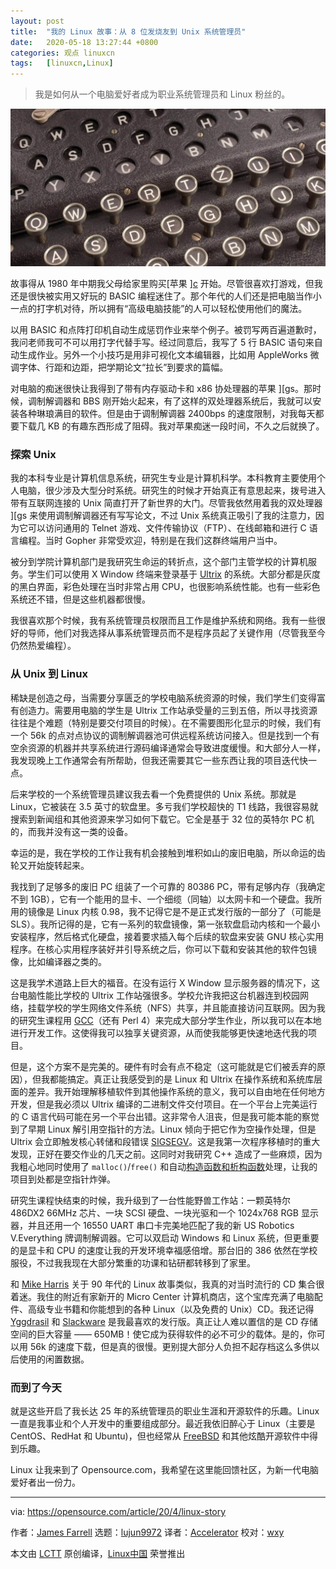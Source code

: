 ```yaml
---
layout: post
title:	"我的 Linux 故事：从 8 位发烧友到 Unix 系统管理员"
date:	2020-05-18 13:27:44 +0800 
categories:	观点 linuxcn 
tags:	[linuxcn,Linux]
---
```




> 
> 我是如何从一个电脑爱好者成为职业系统管理员和 Linux 粉丝的。
> 
> 
> 


![](/Asserts/Images/album/202005/18/132731pnnzy7t5tz7hvc6z.jpg)


故事得从 1980 年中期我父母给家里购买[苹果 ][c](https://en.wikipedia.org/wiki/Apple_IIc) 开始。尽管很喜欢打游戏，但我还是很快被实用又好玩的 BASIC 编程迷住了。那个年代的人们还是把电脑当作小一点的打字机对待，所以拥有“高级电脑技能”的人可以轻松使用他们的魔法。


以用 BASIC 和点阵打印机自动生成惩罚作业来举个例子。被罚写两百遍道歉时，我问老师我可不可以用打字代替手写。经过同意后，我写了 5 行 BASIC 语句来自动生成作业。另外一个小技巧是用非可视化文本编辑器，比如用 AppleWorks 微调字体、行距和边距，把学期论文“拉长”到要求的篇幅。


对电脑的痴迷很快让我得到了带有内存驱动卡和 x86 协处理器的苹果 ][gs。那时候，调制解调器和 BBS 刚开始火起来，有了这样的双处理器系统后，我就可以安装各种琳琅满目的软件。但是由于调制解调器 2400bps 的速度限制，对我每天都要下载几 KB 的有趣东西形成了阻碍。我对苹果痴迷一段时间，不久之后就换了。


### 探索 Unix


我的本科专业是计算机信息系统，研究生专业是计算机科学。本科教育主要使用个人电脑，很少涉及大型分时系统。研究生的时候才开始真正有意思起来，拨号进入带有互联网连接的 Unix 简直打开了新世界的大门。尽管我依然用着我的双处理器 ][gs 来使用调制解调器还有写写论文，不过 Unix 系统真正吸引了我的注意力，因为它可以访问通用的 Telnet 游戏、文件传输协议（FTP）、在线邮箱和进行 C 语言编程。当时 Gopher 非常受欢迎，特别是在我们这群终端用户当中。


被分到学院计算机部门是我研究生命运的转折点，这个部门主管学校的计算机服务。学生们可以使用 X Window 终端来登录基于 [Ultrix](https://en.wikipedia.org/wiki/Ultrix) 的系统。大部分都是灰度的黑白界面，彩色处理在当时非常占用 CPU，也很影响系统性能。也有一些彩色系统还不错，但是这些机器都很慢。


我很喜欢那个时候，我有系统管理员权限而且工作是维护系统和网络。我有一些很好的导师，他们对我选择从事系统管理员而不是程序员起了关键作用（尽管我至今仍然热爱编程）。


### 从 Unix 到 Linux


稀缺是创造之母，当需要分享匮乏的学校电脑系统资源的时候，我们学生们变得富有创造力。需要用电脑的学生是 Ultrix 工作站承受量的三到五倍，所以寻找资源往往是个难题（特别是要交付项目的时候）。在不需要图形化显示的时候，我们有一个 56k 的点对点协议的调制解调器池可供远程系统访问接入。但是找到一个有空余资源的机器并共享系统进行源码编译通常会导致进度缓慢。和大部分人一样，我发现晚上工作通常会有所帮助，但我还需要其它一些东西让我的项目迭代快一点。


后来学校的一个系统管理员建议我去看一个免费提供的 Unix 系统。那就是 Linux，它被装在 3.5 英寸的软盘里。多亏我们学校超快的 T1 线路，我很容易就搜索到新闻组和其他资源来学习如何下载它。它全是基于 32 位的英特尔 PC 机的，而我并没有这一类的设备。


幸运的是，我在学校的工作让我有机会接触到堆积如山的废旧电脑，所以命运的齿轮又开始旋转起来。


我找到了足够多的废旧 PC 组装了一个可靠的 80386 PC，带有足够内存（我确定不到 1GB），它有一个能用的显卡、一个细缆（同轴）以太网卡和一个硬盘。我所用的镜像是 Linux 内核 0.98，我不记得它是不是正式发行版的一部分了（可能是 SLS）。我所记得的是，它有一系列的软盘镜像，第一张软盘启动内核和一个最小安装程序，然后格式化硬盘，接着要求插入每个后续的软盘来安装 GNU 核心实用程序。在核心实用程序装好并引导系统之后，你可以下载和安装其他的软件包镜像，比如编译器之类的。


这是我学术道路上巨大的福音。在没有运行 X Window 显示服务器的情况下，这台电脑性能比学校的 Ultrix 工作站强很多。学校允许我把这台机器连到校园网络，挂载学校的学生网络文件系统（NFS）共享，并且能直接访问互联网。因为我的研究生课程用 [GCC](https://en.wikipedia.org/wiki/GNU_Compiler_Collection)（还有 Perl 4）来完成大部分学生作业，所以我可以在本地进行开发工作。这使得我可以独享关键资源，从而使我能够更快速地迭代我的项目。


但是，这个方案不是完美的。硬件有时会有点不稳定（这可能就是它们被丢弃的原因），但我都能搞定。真正让我感受到的是 Linux 和 Ultrix 在操作系统和系统库层面的差异。我开始理解移植软件到其他操作系统的意义，我可以自由地在任何地方开发，但是我必须以 Ultrix 编译的二进制文件交付项目。在一个平台上完美运行的 C 语言代码可能在另一个平台出错。这非常令人沮丧，但是我可能本能的察觉到了早期 Linux 解引用空指针的方法。Linux 倾向于把它作为空操作处理，但是 Ultrix 会立即触发核心转储和段错误 [SIGSEGV](https://en.wikipedia.org/wiki/Segmentation_fault)。这是我第一次程序移植时的重大发现，正好在要交作业的几天之前。这同时对我研究 C++ 造成了一些麻烦，因为我粗心地同时使用了 `malloc()`/`free()` 和自动[构造函数和析构函数](https://www.tutorialspoint.com/cplusplus/cpp_constructor_destructor.htm)处理，让我的项目到处都是空指针炸弹。


研究生课程快结束的时候，我升级到了一台性能野兽工作站：一颗英特尔 486DX2 66MHz 芯片、一块 SCSI 硬盘、一块光驱和一个 1024x768 RGB 显示器，并且还用一个 16550 UART 串口卡完美地匹配了我的新 US Robotics V.Everything 牌调制解调器。它可以双启动 Windows 和 Linux 系统，但更重要的是显卡和 CPU 的速度让我的开发环境幸福感倍增。那台旧的 386 依然在学校服役，不过我我现在大部分繁重的功课和钻研都转移到了家里。


和 [Mike Harris](/article-11831-1.html) 关于 90 年代的 Linux 故事类似，我真的对当时流行的 CD 集合很着迷。我住的附近有家新开的 Micro Center 计算机商店，这个宝库充满了电脑配件、高级专业书籍和你能想到的各种 Linux（以及免费的 Unix）CD。我还记得 [Yggdrasil](https://en.wikipedia.org/wiki/Yggdrasil_Linux/GNU/X) 和 [Slackware](http://slackware.com) 是我最喜欢的发行版。真正让人难以置信的是 CD 存储空间的巨大容量 —— 650MB！使它成为获得软件的必不可少的载体。是的，你可以用 56k 的速度下载，但是真的很慢。更别提大部分人负担不起存档这么多供以后使用的闲置数据。


### 而到了今天


就是这些开启了我长达 25 年的系统管理员的职业生涯和开源软件的乐趣。Linux 一直是我事业和个人开发中的重要组成部分。最近我依旧醉心于 Linux（主要是 CentOS、RedHat 和 Ubuntu)，但也经常从 [FreeBSD](https://www.freebsd.org/) 和其他炫酷开源软件中得到乐趣。


Linux 让我来到了 Opensource.com，我希望在这里能回馈社区，为新一代电脑爱好者出一份力。




---


via: <https://opensource.com/article/20/4/linux-story>


作者：[James Farrell](https://opensource.com/users/jamesf) 选题：[lujun9972](https://github.com/lujun9972) 译者：[Accelerator](https://github.com/Acceleratorrrr) 校对：[wxy](https://github.com/wxy)


本文由 [LCTT](https://github.com/LCTT/TranslateProject) 原创编译，[Linux中国](https://linux.cn/) 荣誉推出
